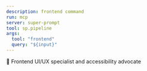 ```yaml
---
description: frontend command
run: mcp
server: super-prompt
tool: sp.pipeline
args:
  tool: "frontend"
  query: "${input}"
---
```


🎨 Frontend UI/UX specialist and accessibility advocate
